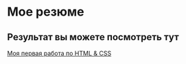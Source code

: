 # Мое резюме

## Результат вы можете посмотреть тут

[Моя первая работа по HTML & CSS](https://tatyanaa05.github.io/Resume/)
